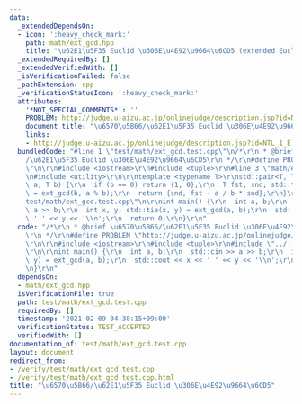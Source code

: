 ```yaml
---
data:
  _extendedDependsOn:
  - icon: ':heavy_check_mark:'
    path: math/ext_gcd.hpp
    title: "\u62E1\u5F35 Euclid \u306E\u4E92\u9664\u6CD5 (extended Euclidean algorithm)"
  _extendedRequiredBy: []
  _extendedVerifiedWith: []
  _isVerificationFailed: false
  _pathExtension: cpp
  _verificationStatusIcon: ':heavy_check_mark:'
  attributes:
    '*NOT_SPECIAL_COMMENTS*': ''
    PROBLEM: http://judge.u-aizu.ac.jp/onlinejudge/description.jsp?id=NTL_1_E
    document_title: "\u6570\u5B66/\u62E1\u5F35 Euclid \u306E\u4E92\u9664\u6CD5"
    links:
    - http://judge.u-aizu.ac.jp/onlinejudge/description.jsp?id=NTL_1_E
  bundledCode: "#line 1 \"test/math/ext_gcd.test.cpp\"\n/*\r\n * @brief \u6570\u5B66\
    /\u62E1\u5F35 Euclid \u306E\u4E92\u9664\u6CD5\r\n */\r\n#define PROBLEM \"http://judge.u-aizu.ac.jp/onlinejudge/description.jsp?id=NTL_1_E\"\
    \r\n\r\n#include <iostream>\r\n#include <tuple>\r\n#line 3 \"math/ext_gcd.hpp\"\
    \n#include <utility>\r\n\r\ntemplate <typename T>\r\nstd::pair<T, T> ext_gcd(T\
    \ a, T b) {\r\n  if (b == 0) return {1, 0};\r\n  T fst, snd; std::tie(fst, snd)\
    \ = ext_gcd(b, a % b);\r\n  return {snd, fst - a / b * snd};\r\n}\r\n#line 9 \"\
    test/math/ext_gcd.test.cpp\"\n\r\nint main() {\r\n  int a, b;\r\n  std::cin >>\
    \ a >> b;\r\n  int x, y; std::tie(x, y) = ext_gcd(a, b);\r\n  std::cout << x <<\
    \ ' ' << y << '\\n';\r\n  return 0;\r\n}\r\n"
  code: "/*\r\n * @brief \u6570\u5B66/\u62E1\u5F35 Euclid \u306E\u4E92\u9664\u6CD5\
    \r\n */\r\n#define PROBLEM \"http://judge.u-aizu.ac.jp/onlinejudge/description.jsp?id=NTL_1_E\"\
    \r\n\r\n#include <iostream>\r\n#include <tuple>\r\n#include \"../../math/ext_gcd.hpp\"\
    \r\n\r\nint main() {\r\n  int a, b;\r\n  std::cin >> a >> b;\r\n  int x, y; std::tie(x,\
    \ y) = ext_gcd(a, b);\r\n  std::cout << x << ' ' << y << '\\n';\r\n  return 0;\r\
    \n}\r\n"
  dependsOn:
  - math/ext_gcd.hpp
  isVerificationFile: true
  path: test/math/ext_gcd.test.cpp
  requiredBy: []
  timestamp: '2021-02-09 04:38:15+09:00'
  verificationStatus: TEST_ACCEPTED
  verifiedWith: []
documentation_of: test/math/ext_gcd.test.cpp
layout: document
redirect_from:
- /verify/test/math/ext_gcd.test.cpp
- /verify/test/math/ext_gcd.test.cpp.html
title: "\u6570\u5B66/\u62E1\u5F35 Euclid \u306E\u4E92\u9664\u6CD5"
---
```

